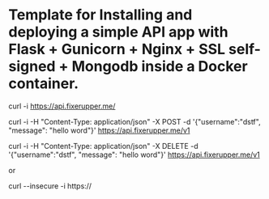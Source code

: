 # Template for Installing and deploying a simple API app with Flask + Gunicorn + Nginx + SSL self-signed + Mongodb inside a Docker container.











curl  -i https://api.fixerupper.me/


curl  -i -H "Content-Type: application/json" -X POST -d '{"username":"dstf", "message": "hello word"}' https://api.fixerupper.me/v1 


curl -i -H "Content-Type: application/json" -X DELETE -d '{"username":"dstf", "message": "hello word"}' https://api.fixerupper.me/v1

or 

curl --insecure -i https:// 

